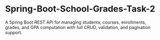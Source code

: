 # Spring-Boot-School-Grades-Task-2
A Spring Boot REST API for managing students, courses, enrollments, grades, and GPA computation with full CRUD, validation, and pagination support.
